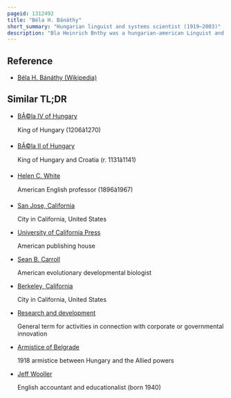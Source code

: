 ```yaml
---
pageid: 1312492
title: "Béla H. Bánáthy"
short_summary: "Hungarian linguist and systems scientist (1919–2003)"
description: "Bla Heinrich Bnthy was a hungarian-american Linguist and Professor at san jose State University and uc Berkeley. He is known as Founder of the White Stag Leadership Development Program, established the International Systems Institute in 1982, and was Co-Founder of the General Evolutionary Research Group in 1984."
---
```


## Reference

- [Béla H. Bánáthy (Wikipedia)](https://en.wikipedia.org/?curid=1312492)

## Similar TL;DR

- [BÃ©la IV of Hungary](/tldr/en/bela-iv-of-hungary)

  King of Hungary (1206â1270)

- [BÃ©la II of Hungary](/tldr/en/bela-ii-of-hungary)

  King of Hungary and Croatia (r. 1131â1141)

- [Helen C. White](/tldr/en/helen-c-white)

  American English professor (1896â1967)

- [San Jose, California](/tldr/en/san-jose-california)

  City in California, United States

- [University of California Press](/tldr/en/university-of-california-press)

  American publishing house

- [Sean B. Carroll](/tldr/en/sean-b-carroll)

  American evolutionary developmental biologist

- [Berkeley, California](/tldr/en/berkeley-california)

  City in California, United States

- [Research and development](/tldr/en/research-and-development)

  General term for activities in connection with corporate or governmental innovation

- [Armistice of Belgrade](/tldr/en/armistice-of-belgrade)

  1918 armistice between Hungary and the Allied powers

- [Jeff Wooller](/tldr/en/jeff-wooller)

  English accountant and educationalist (born 1940)
